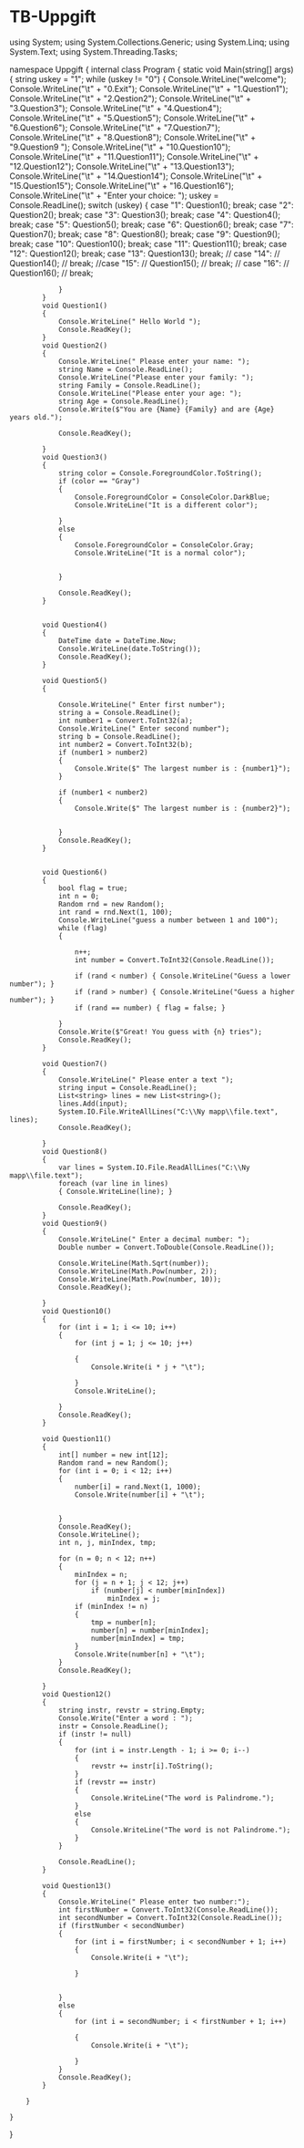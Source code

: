 # TB-Uppgift
using System;
using System.Collections.Generic;
using System.Linq;
using System.Text;
using System.Threading.Tasks;

namespace Uppgift
{
    internal class Program
    {
        static void Main(string[] args)
        {
            string uskey = "1";
            while (uskey != "0")
            {
                Console.WriteLine("welcome");
                Console.WriteLine("\t" + "0.Exit");
                Console.WriteLine("\t" + "1.Question1");
                Console.WriteLine("\t" + "2.Qestion2");
                Console.WriteLine("\t" + "3.Question3");
                Console.WriteLine("\t" + "4.Question4");
                Console.WriteLine("\t" + "5.Question5");
                Console.WriteLine("\t" + "6.Question6");
                Console.WriteLine("\t" + "7.Question7");
                Console.WriteLine("\t" + "8.Question8");
                Console.WriteLine("\t" + "9.Question9 ");
                Console.WriteLine("\t" + "10.Question10");
                Console.WriteLine("\t" + "11.Question11");
                Console.WriteLine("\t" + "12.Question12");
                Console.WriteLine("\t" + "13.Question13");
                Console.WriteLine("\t" + "14.Question14");
                Console.WriteLine("\t" + "15.Question15");
                Console.WriteLine("\t" + "16.Question16");
                Console.WriteLine("\t" + "Enter your choice: ");
                uskey = Console.ReadLine();
                switch (uskey)
                {
                    case "1":
                        Question1();
                        break;
                    case "2":
                        Question2();
                        break;
                    case "3":
                        Question3();
                        break;
                    case "4":
                        Question4();
                        break;
                    case "5":
                        Question5();
                        break;
                    case "6":
                        Question6();
                        break;
                    case "7":
                        Question7();
                        break;
                    case "8":
                        Question8();
                        break;
                    case "9":
                        Question9();
                        break;
                    case "10":
                        Question10();
                        break;
                    case "11":
                        Question11();
                        break;
                    case "12":
                        Question12();
                        break;
                    case "13":
                        Question13();
                        break;
                  //  case "14":
                   //     Question14();
                    //    break;
                    //case "15":
                      //  Question15();
                      //  break;
                   // case "16":
                      //  Question16();
                       // break;

                }
            }
            void Question1()
            {
                Console.WriteLine(" Hello World ");
                Console.ReadKey();
            }
            void Question2()
            {
                Console.WriteLine(" Please enter your name: ");
                string Name = Console.ReadLine();
                Console.WriteLine("Please enter your family: ");
                string Family = Console.ReadLine();
                Console.WriteLine("Please enter your age: ");
                string Age = Console.ReadLine();
                Console.Write($"You are {Name} {Family} and are {Age} years old.");
            
                Console.ReadKey();

            }
            void Question3()
            {
                string color = Console.ForegroundColor.ToString();
                if (color == "Gray")
                {
                    Console.ForegroundColor = ConsoleColor.DarkBlue;
                    Console.WriteLine("It is a different color");

                }
                else
                {
                    Console.ForegroundColor = ConsoleColor.Gray;
                    Console.WriteLine("It is a normal color");


                }

                Console.ReadKey();
            }


            void Question4()
            {
                DateTime date = DateTime.Now;
                Console.WriteLine(date.ToString());
                Console.ReadKey();
            }

            void Question5()
            {

                Console.WriteLine(" Enter first number");
                string a = Console.ReadLine();
                int number1 = Convert.ToInt32(a);
                Console.WriteLine(" Enter second number");
                string b = Console.ReadLine();
                int number2 = Convert.ToInt32(b);
                if (number1 > number2)
                {
                    Console.Write($" The largest number is : {number1}");
                }

                if (number1 < number2)
                {
                    Console.Write($" The largest number is : {number2}");


                }
                Console.ReadKey();
            }


            void Question6()
            {
                bool flag = true;
                int n = 0;
                Random rnd = new Random();
                int rand = rnd.Next(1, 100);
                Console.WriteLine("guess a number between 1 and 100");
                while (flag)
                {

                    n++;
                    int number = Convert.ToInt32(Console.ReadLine());

                    if (rand < number) { Console.WriteLine("Guess a lower number"); }
                    if (rand > number) { Console.WriteLine("Guess a higher number"); }
                    if (rand == number) { flag = false; }

                }
                Console.Write($"Great! You guess with {n} tries");
                Console.ReadKey();
            }

            void Question7()
            {
                Console.WriteLine(" Please enter a text ");
                string input = Console.ReadLine();
                List<string> lines = new List<string>();
                lines.Add(input);
                System.IO.File.WriteAllLines("C:\\Ny mapp\\file.text", lines);
                Console.ReadKey();

            }
            void Question8()
            {
                var lines = System.IO.File.ReadAllLines("C:\\Ny mapp\\file.text");
                foreach (var line in lines)
                { Console.WriteLine(line); }

                Console.ReadKey();
            }
            void Question9()
            {
                Console.WriteLine(" Enter a decimal number: ");
                Double number = Convert.ToDouble(Console.ReadLine());

                Console.WriteLine(Math.Sqrt(number));
                Console.WriteLine(Math.Pow(number, 2));
                Console.WriteLine(Math.Pow(number, 10));
                Console.ReadKey();

            }
            void Question10()
            {
                for (int i = 1; i <= 10; i++)
                {
                    for (int j = 1; j <= 10; j++)

                    {
                        Console.Write(i * j + "\t");

                    }
                    Console.WriteLine();

                }
                Console.ReadKey();
            }

            void Question11()
            {
                int[] number = new int[12];
                Random rand = new Random();
                for (int i = 0; i < 12; i++)
                {
                    number[i] = rand.Next(1, 1000);
                    Console.Write(number[i] + "\t");


                }
                Console.ReadKey();
                Console.WriteLine();
                int n, j, minIndex, tmp;

                for (n = 0; n < 12; n++)
                {
                    minIndex = n;
                    for (j = n + 1; j < 12; j++)
                        if (number[j] < number[minIndex])
                            minIndex = j;
                    if (minIndex != n)
                    {
                        tmp = number[n];
                        number[n] = number[minIndex];
                        number[minIndex] = tmp;
                    }
                    Console.Write(number[n] + "\t");
                }
                Console.ReadKey();

            }
            void Question12()
            {
                string instr, revstr = string.Empty;
                Console.Write("Enter a word : ");
                instr = Console.ReadLine();
                if (instr != null)
                {
                    for (int i = instr.Length - 1; i >= 0; i--)
                    {
                        revstr += instr[i].ToString();
                    }
                    if (revstr == instr)
                    {
                        Console.WriteLine("The word is Palindrome.");
                    }
                    else
                    {
                        Console.WriteLine("The word is not Palindrome.");
                    }
                }

                Console.ReadLine();
            }

            void Question13()
            {
                Console.WriteLine(" Please enter two number:");
                int firstNumber = Convert.ToInt32(Console.ReadLine());
                int secondNumber = Convert.ToInt32(Console.ReadLine());
                if (firstNumber < secondNumber)
                {
                    for (int i = firstNumber; i < secondNumber + 1; i++)
                    {
                        Console.Write(i + "\t");

                    }


                }
                else
                {
                    for (int i = secondNumber; i < firstNumber + 1; i++)

                    {
                        Console.Write(i + "\t");

                    }
                }
                Console.ReadKey();
            }
            
        }

    }
}
